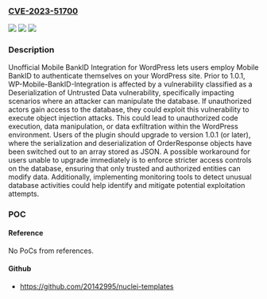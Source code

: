 ### [CVE-2023-51700](https://cve.mitre.org/cgi-bin/cvename.cgi?name=CVE-2023-51700)
![](https://img.shields.io/static/v1?label=Product&message=WP-Mobile-BankID-Integration&color=blue)
![](https://img.shields.io/static/v1?label=Version&message=%3D%20%3C%201.0.1%20&color=brighgreen)
![](https://img.shields.io/static/v1?label=Vulnerability&message=CWE-502%3A%20Deserialization%20of%20Untrusted%20Data&color=brighgreen)

### Description

Unofficial Mobile BankID Integration for WordPress lets users employ Mobile BankID to authenticate themselves on your WordPress site. Prior to 1.0.1, WP-Mobile-BankID-Integration is affected by a vulnerability classified as a Deserialization of Untrusted Data vulnerability, specifically impacting scenarios where an attacker can manipulate the database. If unauthorized actors gain access to the database, they could exploit this vulnerability to execute object injection attacks. This could lead to unauthorized code execution, data manipulation, or data exfiltration within the WordPress environment.  Users of the plugin should upgrade to version 1.0.1 (or later), where the serialization and deserialization of OrderResponse objects have been switched out to an array stored as JSON.  A possible workaround for users unable to upgrade immediately is to enforce stricter access controls on the database, ensuring that only trusted and authorized entities can modify data. Additionally, implementing monitoring tools to detect unusual database activities could help identify and mitigate potential exploitation attempts.

### POC

#### Reference
No PoCs from references.

#### Github
- https://github.com/20142995/nuclei-templates

